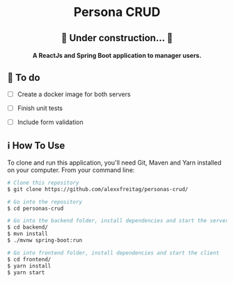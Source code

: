 <h1 align="center">
    Persona CRUD
</h1>

<h2 align="center">🚧 Under construction... 🚧</h2>

<h4 align="center">
  A ReactJs and Spring Boot application to manager users.
</h4>

## 🎯 To do
- [ ] Create a docker image for both servers
- [ ] Finish unit tests
- [ ] Include form validation


## :information_source: How To Use

To clone and run this application, you'll need Git, Maven and Yarn installed on your computer. From your command line:

```bash
# Clone this repository
$ git clone https://github.com/alexxfreitag/personas-crud/

# Go into the repository
$ cd personas-crud

# Go into the backend folder, install dependencies and start the server
$ cd backend/
$ mvn install
$ ./mvnw spring-boot:run

# Go into frontend folder, install dependencies and start the client
$ cd frontend/
$ yarn install
$ yarn start
```
